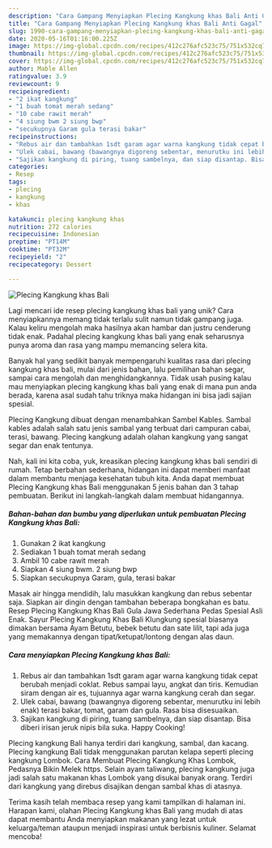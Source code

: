 ```yaml
---
description: "Cara Gampang Menyiapkan Plecing Kangkung khas Bali Anti Gagal"
title: "Cara Gampang Menyiapkan Plecing Kangkung khas Bali Anti Gagal"
slug: 1990-cara-gampang-menyiapkan-plecing-kangkung-khas-bali-anti-gagal
date: 2020-05-16T01:16:00.225Z
image: https://img-global.cpcdn.com/recipes/412c276afc523c75/751x532cq70/plecing-kangkung-khas-bali-foto-resep-utama.jpg
thumbnail: https://img-global.cpcdn.com/recipes/412c276afc523c75/751x532cq70/plecing-kangkung-khas-bali-foto-resep-utama.jpg
cover: https://img-global.cpcdn.com/recipes/412c276afc523c75/751x532cq70/plecing-kangkung-khas-bali-foto-resep-utama.jpg
author: Mable Allen
ratingvalue: 3.9
reviewcount: 9
recipeingredient:
- "2 ikat kangkung"
- "1 buah tomat merah sedang"
- "10 cabe rawit merah"
- "4 siung bwm 2 siung bwp"
- "secukupnya Garam gula terasi bakar"
recipeinstructions:
- "Rebus air dan tambahkan 1sdt garam agar warna kangkung tidak cepat berubah menjadi coklat. Rebus sampai layu, angkat dan tiris. Kemudian siram dengan air es, tujuannya agar warna kangkung cerah dan segar."
- "Ulek cabai, bawang (bawangnya digoreng sebentar, menurutku ini lebih enak) terasi bakar, tomat, garam dan gula. Rasa bisa disesuaikan."
- "Sajikan kangkung di piring, tuang sambelnya, dan siap disantap. Bisa diberi irisan jeruk nipis bila suka. Happy Cooking!"
categories:
- Resep
tags:
- plecing
- kangkung
- khas

katakunci: plecing kangkung khas 
nutrition: 272 calories
recipecuisine: Indonesian
preptime: "PT14M"
cooktime: "PT32M"
recipeyield: "2"
recipecategory: Dessert

---
```



![Plecing Kangkung khas Bali](https://img-global.cpcdn.com/recipes/412c276afc523c75/751x532cq70/plecing-kangkung-khas-bali-foto-resep-utama.jpg)

Lagi mencari ide resep plecing kangkung khas bali yang unik? Cara menyiapkannya memang tidak terlalu sulit namun tidak gampang juga. Kalau keliru mengolah maka hasilnya akan hambar dan justru cenderung tidak enak. Padahal plecing kangkung khas bali yang enak seharusnya punya aroma dan rasa yang mampu memancing selera kita.

Banyak hal yang sedikit banyak mempengaruhi kualitas rasa dari plecing kangkung khas bali, mulai dari jenis bahan, lalu pemilihan bahan segar, sampai cara mengolah dan menghidangkannya. Tidak usah pusing kalau mau menyiapkan plecing kangkung khas bali yang enak di mana pun anda berada, karena asal sudah tahu triknya maka hidangan ini bisa jadi sajian spesial.

Plecing Kangkung dibuat dengan menambahkan Sambel Kables. Sambal kables adalah salah satu jenis sambal yang terbuat dari campuran cabai, terasi, bawang. Plecing kangkung adalah olahan kangkung yang sangat segar dan enak tentunya.


Nah, kali ini kita coba, yuk, kreasikan plecing kangkung khas bali sendiri di rumah. Tetap berbahan sederhana, hidangan ini dapat memberi manfaat dalam membantu menjaga kesehatan tubuh kita. Anda dapat membuat Plecing Kangkung khas Bali menggunakan 5 jenis bahan dan 3 tahap pembuatan. Berikut ini langkah-langkah dalam membuat hidangannya.

<!--inarticleads1-->

##### Bahan-bahan dan bumbu yang diperlukan untuk pembuatan Plecing Kangkung khas Bali:

1. Gunakan 2 ikat kangkung
1. Sediakan 1 buah tomat merah sedang
1. Ambil 10 cabe rawit merah
1. Siapkan 4 siung bwm. 2 siung bwp
1. Siapkan secukupnya Garam, gula, terasi bakar


Masak air hingga mendidih, lalu masukkan kangkung dan rebus sebentar saja. Siapkan air dingin dengan tambahan beberapa bongkahan es batu. Resep Plecing Kangkung Khas Bali Gula Jawa Sederhana Pedas Spesial Asli Enak. Sayur Plecing Kangkung Khas Bali Klungkung spesial biasanya dimakan bersama Ayam Betutu, bebek betutu dan sate lilit, tapi ada juga yang memakannya dengan tipat/ketupat/lontong dengan alas daun. 

<!--inarticleads2-->

##### Cara menyiapkan Plecing Kangkung khas Bali:

1. Rebus air dan tambahkan 1sdt garam agar warna kangkung tidak cepat berubah menjadi coklat. Rebus sampai layu, angkat dan tiris. Kemudian siram dengan air es, tujuannya agar warna kangkung cerah dan segar.
1. Ulek cabai, bawang (bawangnya digoreng sebentar, menurutku ini lebih enak) terasi bakar, tomat, garam dan gula. Rasa bisa disesuaikan.
1. Sajikan kangkung di piring, tuang sambelnya, dan siap disantap. Bisa diberi irisan jeruk nipis bila suka. Happy Cooking!


Plecing kangkung Bali hanya terdiri dari kangkung, sambal, dan kacang. Plecing kangkung Bali tidak menggunakan parutan kelapa seperti plecing kangkung Lombok. Cara Membuat Plecing Kangkung Khas Lombok, Pedasnya Bikin Melek https. Selain ayam taliwang, plecing kangkung juga jadi salah satu makanan khas Lombok yang disukai banyak orang. Terdiri dari kangkung yang direbus disajikan dengan sambal khas di atasnya. 

Terima kasih telah membaca resep yang kami tampilkan di halaman ini. Harapan kami, olahan Plecing Kangkung khas Bali yang mudah di atas dapat membantu Anda menyiapkan makanan yang lezat untuk keluarga/teman ataupun menjadi inspirasi untuk berbisnis kuliner. Selamat mencoba!
